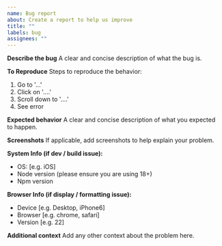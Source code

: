 ```yaml
---
name: Bug report
about: Create a report to help us improve
title: ""
labels: bug
assignees: ""
---
```


**Describe the bug**
A clear and concise description of what the bug is.

**To Reproduce**
Steps to reproduce the behavior:

1. Go to '...'
2. Click on '....'
3. Scroll down to '....'
4. See error

**Expected behavior**
A clear and concise description of what you expected to happen.

**Screenshots**
If applicable, add screenshots to help explain your problem.

**System Info (if dev / build issue):**

- OS: [e.g. iOS]
- Node version (please ensure you are using 18+)
- Npm version

**Browser Info (if display / formatting issue):**

- Device [e.g. Desktop, iPhone6]
- Browser [e.g. chrome, safari]
- Version [e.g. 22]

**Additional context**
Add any other context about the problem here.
